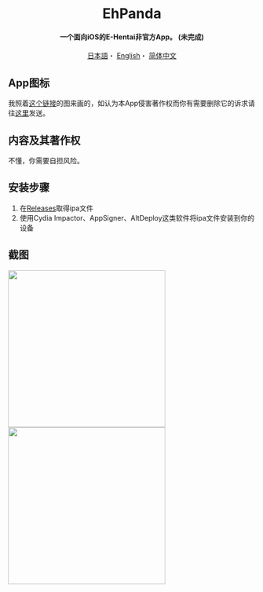 <h1 align="center">EhPanda</h1>
<h4 align="center">一个面向iOS的E-Hentai非官方App。 (未完成)</h4>
<p align="center">
  <a href="/README.md">日本語</a>・
  <a href="/README.en.md">English</a>・
  <a href="/README.chs.md">简体中文</a>
</p>

## App图标
我照着[这个链接](https://www.deviantart.com/epiphany/art/reminds-me-of-you-15994061)的图来画的，如认为本App侵害著作权而你有需要删除它的诉求请往[这里](kendellcarol@gmail.com)发送。

## 内容及其著作权
不懂，你需要自担风险。

## 安装步骤
1. 在[Releases](https://github.com/arakitatsuzou/EhPanda/releases)取得ipa文件
2. 使用Cydia Impactor、AppSigner、AltDeploy这类软件将ipa文件安装到你的设备

## 截图
<img src="https://user-images.githubusercontent.com/31207151/103514043-cc0eed00-4ea6-11eb-9f17-7e949fa649e4.jpeg" width="320"><img src="https://user-images.githubusercontent.com/31207151/103514047-cdd8b080-4ea6-11eb-932b-94c0242bddfe.jpeg" width="320">
